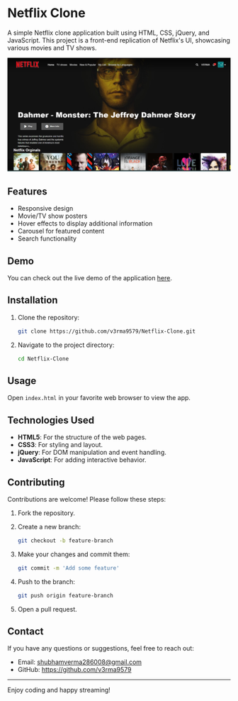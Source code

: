 # Netflix Clone

A simple Netflix clone application built using HTML, CSS, jQuery, and JavaScript. This project is a front-end replication of Netflix's UI, showcasing various movies and TV shows.

![Netflix Clone Screenshot](assests/netflix_clone-screenshot.png)


## Features

- Responsive design
- Movie/TV show posters
- Hover effects to display additional information
- Carousel for featured content
- Search functionality

## Demo

You can check out the live demo of the application [here](https://netflixclonev3rma.vercel.app/).

## Installation

1. Clone the repository:

    ```bash
    git clone https://github.com/v3rma9579/Netflix-Clone.git
    ```

2. Navigate to the project directory:

    ```bash
    cd Netflix-Clone
    ```

## Usage

Open `index.html` in your favorite web browser to view the app.

## Technologies Used

- **HTML5**: For the structure of the web pages.
- **CSS3**: For styling and layout.
- **jQuery**: For DOM manipulation and event handling.
- **JavaScript**: For adding interactive behavior.

## Contributing

Contributions are welcome! Please follow these steps:

1. Fork the repository.
2. Create a new branch:

    ```bash
    git checkout -b feature-branch
    ```

3. Make your changes and commit them:

    ```bash
    git commit -m 'Add some feature'
    ```

4. Push to the branch:

    ```bash
    git push origin feature-branch
    ```

5. Open a pull request.


## Contact

If you have any questions or suggestions, feel free to reach out:

- Email: shubhamverma286008@gmail.com
- GitHub: https://github.com/v3rma9579

---

Enjoy coding and happy streaming!


